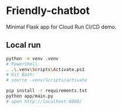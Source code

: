 # Friendly-chatbot

Minimal Flask app for Cloud Run CI/CD demo.

## Local run

```bash
python -m venv .venv
# PowerShell:
. .\.venv\Scripts\Activate.ps1
# Git Bash:
# source .venv/Scripts/activate

pip install -r requirements.txt
python app/main.py
# open http://localhost:8080/


